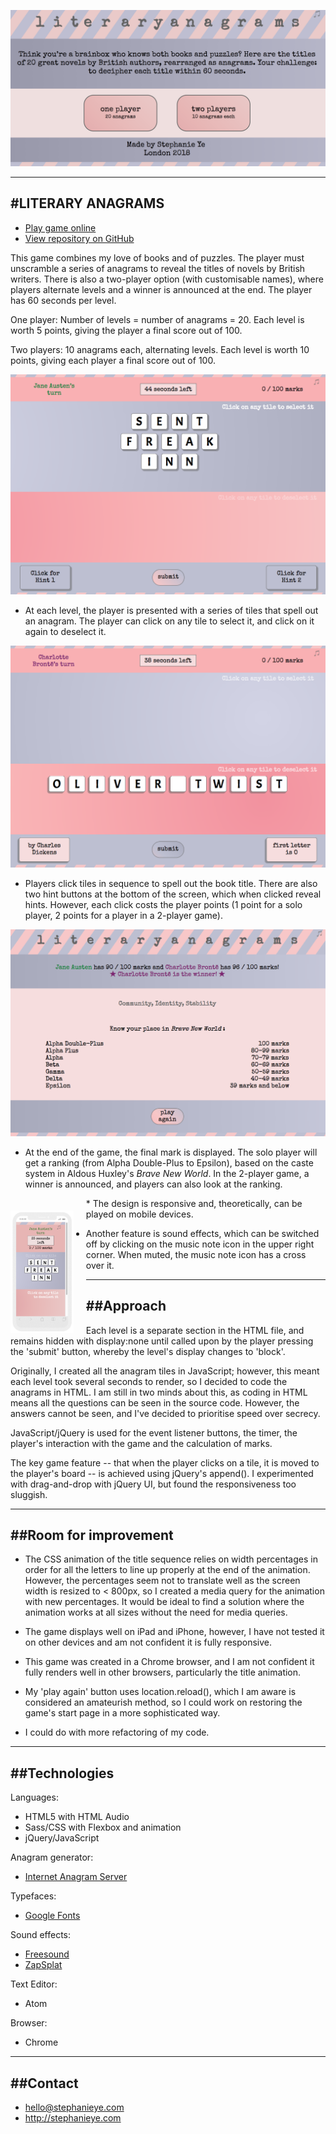 ![Title Page](/READMEimages/titlepage.png)

------------------
#LITERARY ANAGRAMS
------------------

* [Play game online](http://stephanieye.com/literary-anagram-game/)
* [View repository on GitHub](https://github.com/stephslye/literary-anagram-game)

This game combines my love of books and of puzzles. The player must unscramble a series of anagrams to reveal the titles of novels by British writers. There is also a two-player option (with customisable names), where players alternate levels and a winner is announced at the end. The player has 60 seconds per level.

One player:
Number of levels = number of anagrams = 20.
Each level is worth 5 points, giving the player a final score out of 100.

Two players:
10 anagrams each, alternating levels.
Each level is worth 10 points, giving each player a final score out of 100.

![Level](/READMEimages/anagram.png)
* At each level, the player is presented with a series of tiles that spell out an anagram. The player can click on any tile to select it, and click on it again to deselect it.

![Level completed](/READMEimages/answer.png)
 * Players click tiles in sequence to spell out the book title. There are also two hint buttons at the bottom of the screen, which when clicked reveal hints. However, each click costs the player points (1 point for a solo player, 2 points for a player in a 2-player game).

![Result](/READMEimages/result.png)
 * At the end of the game, the final mark is displayed. The solo player will get a ranking (from Alpha Double-Plus to Epsilon), based on the caste system in Aldous Huxley's *Brave New World*. In the 2-player game, a winner is announced, and players can also look at the ranking.

<img src="/READMEimages/mobile.png" alt="mobile" style="width: 20%; float: left; padding: 20px 20px 0 0" />
* The design is responsive and, theoretically, can be played on mobile devices.

* Another feature is sound effects, which can be switched off by clicking on the music note icon in the upper right corner. When muted, the music note icon has a cross over it.

----------
##Approach
----------
Each level is a separate section in the HTML file, and remains hidden with display:none until called upon by the player pressing the 'submit' button, whereby the level's display changes to 'block'.

Originally, I created all the anagram tiles in JavaScript; however, this meant each level took several seconds to render, so I decided to code the anagrams in HTML. I am still in two minds about this, as coding in HTML means all the questions can be seen in the source code. However, the answers cannot be seen, and I've decided to prioritise speed over secrecy.

JavaScript/jQuery is used for the event listener buttons, the timer, the player's interaction with the game and the calculation of marks.

The key game feature -- that when the player clicks on a tile, it is moved to the player's board -- is achieved using jQuery's append(). I experimented with drag-and-drop with jQuery UI, but found the responsiveness too sluggish.

----------------------
##Room for improvement
----------------------
* The CSS animation of the title sequence relies on width percentages in order for all the letters to line up properly at the end of the animation. However, the percentages seem not to translate well as the screen width is resized to < 800px, so I created a media query for the animation with new percentages. It would be ideal to find a solution where the animation works at all sizes without the need for media queries.

* The game displays well on iPad and iPhone, however, I have not tested it on other devices and am not confident it is fully responsive.

* This game was created in a Chrome browser, and I am not confident it fully renders well in other browsers, particularly the title animation.

* My 'play again' button uses location.reload(), which I am aware is considered an amateurish method, so I could work on restoring the game's start page in a more sophisticated way.

* I could do with more refactoring of my code.

--------------
##Technologies
--------------
Languages:
* HTML5 with HTML Audio
* Sass/CSS with Flexbox and animation
* jQuery/JavaScript

Anagram generator:
* [Internet Anagram Server](https://wordsmith.org/anagram/)

Typefaces:
* [Google Fonts](http://fonts.google.com)

Sound effects:
* [Freesound](http://freesound.org)
* [ZapSplat](http://zapsplat.com)

Text Editor:
* Atom

Browser:
* Chrome

---------
##Contact
---------

* hello@stephanieye.com
* http://stephanieye.com

